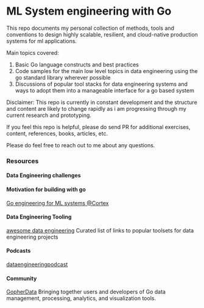 # ML System engineering with Go

This repo documents my personal collection of
methods, tools and conventions to design highly scalable, 
resilient, and cloud-native production systems for ml applications.

Main topics covered:
1. Basic Go language constructs and best practices
2. Code samples for the main low level topics in data engineering using the go standard
library wherever possible
3. Discussions of popular tool stacks for data engineering systems and ways to adopt them
into a manageable interface for a go based system


Disclaimer: This repo is currently in constant development
and the structure and content are likely to change rapidly as i am 
progressing through my current research and prototyping. 

If you feel this repo is helpful, please do send PR for additional
exercises, content, references, books, articles, etc.

Please do feel free to reach out to me about any questions.


### Resources

#### Data Engineering challenges 
 
#### Motivation for building with go

[Go engineering for ML systems @Cortex](https://towardsdatascience.com/why-were-writing-machine-learning-infrastructure-in-go-not-python-38d6a37e2d76) 

#### Data Engineering Tooling
[awesome data engineering](https://github.com/igorbarinov/awesome-data-engineering) Curated list of links to popular
toolsets for data engineering projects
#### Podcasts
[dataengineeringpodcast](https://www.dataengineeringpodcast.com/)
#### Community
[GopherData](https://github.com/gopherdata) Bringing together users and developers of Go data management, processing, analytics, and visualization tools. 
